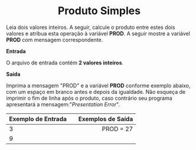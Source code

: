 <center>

  # Produto Simples

</center>

Leia dois valores inteiros. A seguir, calcule o produto entre estes dois valores e atribua esta operação à variável **PROD**. A seguir mostre a variável **PROD** com mensagem correspondente.   

**Entrada**

O arquivo de entrada contém **2 valores inteiros**.

**Saída**

Imprima a mensagem "PROD" e a variável **PROD** conforme exemplo abaixo, com um espaço em branco antes e depois da igualdade. Não esqueça de imprimir o fim de linha após o produto, caso contrário seu programa apresentará a mensagem:"*Presentation Error*".

<div align="center">

| Exemplo de Entrada  |              | Exemplos de Saída  |
| :------------------ | :----------: | -----------------: |
|          3          |              |     PROD = 27      |
|          9          |              |                    |

</div>

